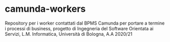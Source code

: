 # camunda-workers
Repository per i worker contattati dal BPMS Camunda per portare a termine i processi di business, progetto di Ingegneria del Software Orientata ai Servizi, L.M. Informatica, Università di Bologna, A.A 2020/21
